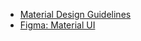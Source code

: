 - [Material Design Guidelines](https://m2.material.io/design/guidelines-overview)
- [Figma: Material UI](https://www.figma.com/file/muB0mEDLbubWQkMUGSY5ik/Material-Design-UI-kit---Components-library-(Community)?t=oUaDZEmGf4PRKwzQ-0)